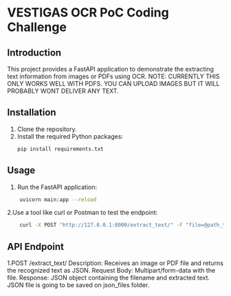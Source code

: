 # VESTIGAS OCR PoC Coding Challenge

## Introduction
This project provides a FastAPI application to demonstrate the extracting text information from images or PDFs using OCR.
NOTE: CURRENTLY THIS ONLY WORKS WELL WITH PDFS. YOU CAN UPLOAD IMAGES BUT IT WILL PROBABLY WONT DELIVER ANY TEXT.



## Installation
1. Clone the repository.
2. Install the required Python packages:
   ```bash
   pip install requirements.txt
   ```
## Usage
1. Run the FastAPI application:
```bash
    uvicorn main:app --reload
```
2.Use a tool like curl or Postman to test the endpoint:
```bash
    curl -X POST "http://127.0.0.1:8000/extract_text/" -F "file=@path_to_your_file"
```
## API Endpoint
1.POST /extract_text/
        Description: Receives an image or PDF file and returns the recognized text as JSON.
        Request Body: Multipart/form-data with the file.
        Response: JSON object containing the filename and extracted text. JSON file is going to be saved on json_files folder.